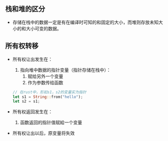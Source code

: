 ## 栈和堆的区分
* 存储在栈中的数据一定是有在编译时可知的和固定的大小，而堆则存放未知大小的和大小可变的数据。

## 所有权转移
* 所有权让出发生在：
  1. 指向堆中数据的指针变量（指针存储在栈中）：
      1. 赋给另外一个变量
      2. 作为参数传给函数
  ```rust
  // 在rust中，形如s1，s2的变量实为指针
  let s1 = String::from("hello");
  let s2 = s1;
  ```
* 所有权返回发生在：
  1. 函数返回的指针值赋給一个变量
  
* 所有权让出以后，原变量将失效
      
